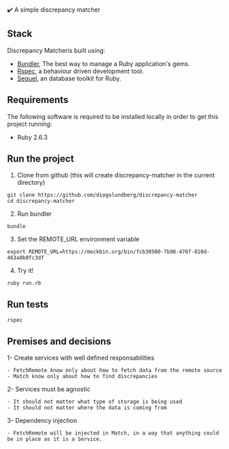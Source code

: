 ✔️ A simple discrepancy matcher

## Stack

Discrepancy Matcheris built using:

* [Bundler](https://bundler.io/), The best way to manage a Ruby application's gems.
* [Rspec](https://github.com/rspec/rspec), a behaviour driven development tool.
* [Sequel](https://github.com/jeremyevans/sequel), an database toolkit for Ruby.

## Requirements

The following software is required to be installed locally in order to get this project running:

* Ruby 2.6.3

## Run the project

1. Clone from github (this will create discrepancy-matcher in the current directory)
```
git clone https://github.com/diogolundberg/discrepancy-matcher
cd discrepancy-matcher
```

2. Run bundler
```
bundle
```

3. Set the REMOTE_URL environment variable
```
export REMOTE_URL=https://mockbin.org/bin/fcb30500-7b98-476f-810d-463a0b8fc3df
```

4. Try it!
```
ruby run.rb
```

## Run tests

```
rspec
```


## Premises and decisions

1- Create services with well defined responsabilities

    - FetchRemote know only about how to fetch data from the remote source
    - Match know only about how to find discrepancies

2- Services must be agnostic

    - It should not matter what type of storage is being used
    - It should not matter where the data is coming from

3- Dependency injection

    - FetchRemote will be injected in Match, in a way that anything could be in place as it is a Service.

